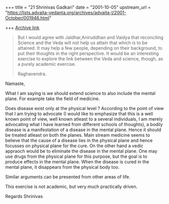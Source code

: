 +++
title = "21 Shrinivas Gadkari"
date = "2001-10-05"
upstream_url = "https://lists.advaita-vedanta.org/archives/advaita-l/2001-October/001946.html"

+++
[Archive link](https://lists.advaita-vedanta.org/archives/advaita-l/2001-October/001946.html)

>But I would agree with Jaldhar,Aniruddhan and Vaidya
>that reconciling Science and the Veda will not help us
>attain that which is to be attained. It may help a few
>people, depending on their background, to put their
>thoughts in the right perspective.
>      It would be an interesting exercise to explore
>the link between the Veda and science, though, as a
>purely academic exercise.
>
>Raghavendra.
>

Namaste,

What I am saying is we should extend science to also
include the mental plane. For example take the field of
medicine.

Does disease exist only at the physical level ? According
to the point of view that I am trying to advocate (I would
like to emphasize that this is a well known point of view,
well known atleast to a several individuals, I am merely
advocating what I have learned from different schools of
thoughts), a bodily disease is a manifestation of a disease
in the mental plane. Hence it should be treated atleast on
both the planes. Main stream medicine seems to believe that
the cause of a disease lies in the physical plane and hence
focusses on physical plane for the cure. On the other hand
a vedic appraoch would be to eliminate the disease in the
mental plane. One may use drugs from the physical plane for
this purpose, but the goal is to produce effects in the mental
plane. When the disease is cured in the mental plane, it
disappears from the physical body too.

Similar arguments can be presented from other areas of life.

This exercise is not academic, but very much practically
driven.

Regards
Shrinivas

